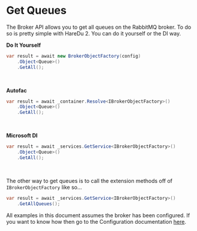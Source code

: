# Get Queues

The Broker API allows you to get all queues on the RabbitMQ broker. To do so is pretty simple with HareDu 2. You can do it yourself or the DI way.

**Do It Yourself**

```c#
var result = await new BrokerObjectFactory(config)
    .Object<Queue>()
    .GetAll();
```
<br>

**Autofac**

```c#
var result = await _container.Resolve<IBrokerObjectFactory>()
    .Object<Queue>()
    .GetAll();
```
<br>

**Microsoft DI**

```c#
var result = await _services.GetService<IBrokerObjectFactory>()
    .Object<Queue>()
    .GetAll();
```
<br>

The other way to get queues is to call the extension methods off of ```IBrokerObjectFactory``` like so...

```c#
var result = await _services.GetService<IBrokerObjectFactory>()
    .GetAllQueues();
```

All examples in this document assumes the broker has been configured. If you want to know how then go to the Configuration documentation [here](https://github.com/ahives/HareDu3/blob/master/docs/configuration.md).

